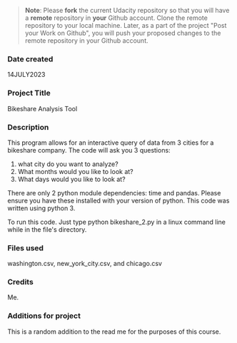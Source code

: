 >**Note**: Please **fork** the current Udacity repository so that you will have a **remote** repository in **your** Github account. Clone the remote repository to your local machine. Later, as a part of the project "Post your Work on Github", you will push your proposed changes to the remote repository in your Github account.

### Date created
14JULY2023

### Project Title
Bikeshare Analysis Tool

### Description
This program allows for an interactive query of data from 3 cities for a bikeshare company. The code will ask you 3 questions:

1. what city do you want to analyze?
2. What months would you like to look at?
3. What days would you like to look at?

There are only 2 python module dependencies: time and pandas. Please ensure you have these installed with your version of python. This code was written using python 3.

To run this code. Just type python bikeshare_2.py in a linux command line while in the file's directory. 

### Files used
washington.csv, new_york_city.csv, and chicago.csv

### Credits
Me.

### Additions for project
This is a random addition to the read me for the purposes of this course.

